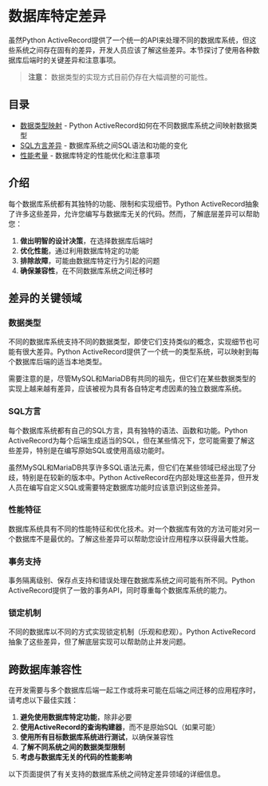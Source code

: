 # 数据库特定差异

虽然Python ActiveRecord提供了一个统一的API来处理不同的数据库系统，但这些系统之间存在固有的差异，开发人员应该了解这些差异。本节探讨了使用各种数据库后端时的关键差异和注意事项。

> **注意：** 数据类型的实现方式目前仍存在大幅调整的可能性。

## 目录

- [数据类型映射](data_type_mapping.md) - Python ActiveRecord如何在不同数据库系统之间映射数据类型
- [SQL方言差异](sql_dialect_differences.md) - 数据库系统之间SQL语法和功能的变化
- [性能考量](performance_considerations.md) - 数据库特定的性能优化和注意事项

## 介绍

每个数据库系统都有其独特的功能、限制和实现细节。Python ActiveRecord抽象了许多这些差异，允许您编写与数据库无关的代码。然而，了解底层差异可以帮助您：

1. **做出明智的设计决策**，在选择数据库后端时
2. **优化性能**，通过利用数据库特定的功能
3. **排除故障**，可能由数据库特定行为引起的问题
4. **确保兼容性**，在不同数据库系统之间迁移时

## 差异的关键领域

### 数据类型

不同的数据库系统支持不同的数据类型，即使它们支持类似的概念，实现细节也可能有很大差异。Python ActiveRecord提供了一个统一的类型系统，可以映射到每个数据库后端的适当本地类型。

需要注意的是，尽管MySQL和MariaDB有共同的祖先，但它们在某些数据类型的实现上越来越有差异，应该被视为具有各自特定考虑因素的独立数据库系统。

### SQL方言

每个数据库系统都有自己的SQL方言，具有独特的语法、函数和功能。Python ActiveRecord为每个后端生成适当的SQL，但在某些情况下，您可能需要了解这些差异，特别是在编写原始SQL或使用高级功能时。

虽然MySQL和MariaDB共享许多SQL语法元素，但它们在某些领域已经出现了分歧，特别是在较新的版本中。Python ActiveRecord在内部处理这些差异，但开发人员在编写自定义SQL或需要特定数据库功能时应该意识到这些差异。

### 性能特征

数据库系统具有不同的性能特征和优化技术。对一个数据库有效的方法可能对另一个数据库不是最优的。了解这些差异可以帮助您设计应用程序以获得最大性能。

### 事务支持

事务隔离级别、保存点支持和错误处理在数据库系统之间可能有所不同。Python ActiveRecord提供了一致的事务API，同时尊重每个数据库系统的能力。

### 锁定机制

不同的数据库以不同的方式实现锁定机制（乐观和悲观）。Python ActiveRecord抽象了这些差异，但了解底层实现可以帮助防止并发问题。

## 跨数据库兼容性

在开发需要与多个数据库后端一起工作或将来可能在后端之间迁移的应用程序时，请考虑以下最佳实践：

1. **避免使用数据库特定功能**，除非必要
2. **使用ActiveRecord的查询构建器**，而不是原始SQL（如果可能）
3. **使用所有目标数据库系统进行测试**，以确保兼容性
4. **了解不同系统之间的数据类型限制**
5. **考虑与数据库无关的代码的性能影响**

以下页面提供了有关支持的数据库系统之间特定差异领域的详细信息。